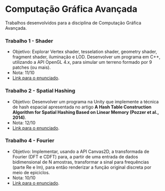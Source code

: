 # Computação Gráfica Avançada

Trabalhos desenvolvidos para a disciplina de Computação Gráfica Avançada.

### Trabalho 1 - Shader
- Objetivo: Explorar Vertex shader, tesselation shader, geometry shader, fragment shader, iluminação e LOD.
Desenvolver um programa em C++, utilizando a API OpenGL 4.x, para simular um terreno
formado por 9 patches (ou mais).
- Nota: 11/10
- [Link para o enunciado](https://github.com/Guglis02/ImplementacoesCGA/blob/master/Trabalho1/Enunciado%20T1.pdf).

### Trabalho 2 - Spatial Hashing
- Objetivo: Desenvolver um programa na Unity que implemente a técnica de
hash espacial apresentada no artigo **A Hash Table Construction Algorithm for Spatial
Hashing Based on Linear Memory (Pozzer et al., 2014)**.
- Nota: 12/10
- [Link para o enunciado](https://github.com/Guglis02/ImplementacoesCGA/blob/master/Trabalho1/Enunciado%20T2.pdf).

### Trabalho 4 - Fourier
- Objetivo: Implementar, usando a API Canvas2D, a transformada de Fourier (DFT e CDFT) para, a partir de uma entrada de
dados bidimensional de N amostras, transformar a sinal para frequências (parte Re e Im),
para então renderizar a função original discreta por meio de epiciclos.
- Nota: 10/10
- [Link para o enunciado](https://github.com/Guglis02/ImplementacoesCGA/blob/master/Trabalho1/Enunciado%20T4.pdf).
